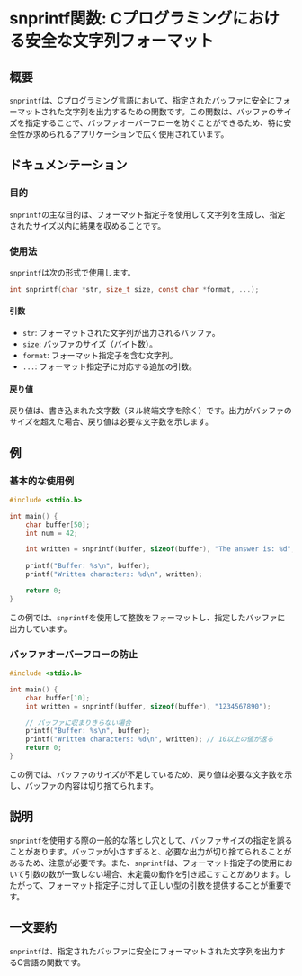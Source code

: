 <!--
Meta Description: # snprintf関数: Cプログラミングにおける安全な文字列フォーマット ## 概要 `snprintf`は、Cプログラミング言語において、指定されたバッファに安全にフォーマットされた文字列を出力するための関数です。この関数は、バッファのサイズを指定することで、バッファオーバーフローを防ぐことが...
Meta Keywords: snprintf, buffer, int, written, char
-->

# snprintf関数: Cプログラミングにおける安全な文字列フォーマット

## 概要
`snprintf`は、Cプログラミング言語において、指定されたバッファに安全にフォーマットされた文字列を出力するための関数です。この関数は、バッファのサイズを指定することで、バッファオーバーフローを防ぐことができるため、特に安全性が求められるアプリケーションで広く使用されています。

## ドキュメンテーション

### 目的
`snprintf`の主な目的は、フォーマット指定子を使用して文字列を生成し、指定されたサイズ以内に結果を収めることです。

### 使用法
`snprintf`は次の形式で使用します。

```c
int snprintf(char *str, size_t size, const char *format, ...);
```

#### 引数
- `str`: フォーマットされた文字列が出力されるバッファ。
- `size`: バッファのサイズ（バイト数）。
- `format`: フォーマット指定子を含む文字列。
- `...`: フォーマット指定子に対応する追加の引数。

#### 戻り値
戻り値は、書き込まれた文字数（ヌル終端文字を除く）です。出力がバッファのサイズを超えた場合、戻り値は必要な文字数を示します。

## 例

### 基本的な使用例
```c
#include <stdio.h>

int main() {
    char buffer[50];
    int num = 42;

    int written = snprintf(buffer, sizeof(buffer), "The answer is: %d", num);
    
    printf("Buffer: %s\n", buffer);
    printf("Written characters: %d\n", written);

    return 0;
}
```

この例では、`snprintf`を使用して整数をフォーマットし、指定したバッファに出力しています。

### バッファオーバーフローの防止
```c
#include <stdio.h>

int main() {
    char buffer[10];
    int written = snprintf(buffer, sizeof(buffer), "1234567890");

    // バッファに収まりきらない場合
    printf("Buffer: %s\n", buffer);
    printf("Written characters: %d\n", written); // 10以上の値が返る
    return 0;
}
```

この例では、バッファのサイズが不足しているため、戻り値は必要な文字数を示し、バッファの内容は切り捨てられます。

## 説明
`snprintf`を使用する際の一般的な落とし穴として、バッファサイズの指定を誤ることがあります。バッファが小さすぎると、必要な出力が切り捨てられることがあるため、注意が必要です。また、`snprintf`は、フォーマット指定子の使用において引数の数が一致しない場合、未定義の動作を引き起こすことがあります。したがって、フォーマット指定子に対して正しい型の引数を提供することが重要です。

## 一文要約
`snprintf`は、指定されたバッファに安全にフォーマットされた文字列を出力するC言語の関数です。
